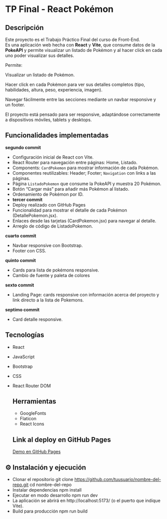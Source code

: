 # TP Final - React Pokémon

## Descripción
Este proyecto es el Trabajo Práctico Final del curso de Front-End.  
Es una aplicación web hecha con **React** y **Vite**, que consume datos de la **PokeAPI** y permite visualizar un listado de Pokémon y al hacer click en cada uno poder visualizar sus detalles. 

Permite:

Visualizar un listado de Pokémon.

Hacer click en cada Pokémon para ver sus detalles completos (tipo, habilidades, altura, peso, experiencia, imagen).

Navegar fácilmente entre las secciones mediante un navbar responsive y un footer.

El proyecto está pensado para ser responsive, adaptándose correctamente a dispositivos móviles, tablets y desktops.

## Funcionalidades implementadas
  **segundo commit**
- Configuración inicial de React con Vite.
- React Router para navegación entre páginas: Home, Listado.
- Components: `CardPokemon` para mostrar información de cada Pokémon.
- Componentes reutilizables: Header; Footer; `Navigation` con links a las páginas.
- Página `ListadoPokemon` que consume la PokeAPI y muestra 20 Pokémon.
- Botón “Cargar más” para añadir más Pokémon al listado.
- Ordenamiento de Pokémon por ID.
- 
   **tercer commit**
- Deploy realizado con GitHub Pages
- Funcionalidad para mostrar el detalle de cada Pokémon (DetallePokemon.jsx).
- Enlaces desde las tarjetas (CardPokemon.jsx) para navegar al detalle.
- Arreglo de código de ListadoPokemon.

**cuarto commit**
- Navbar responsive con Bootstrap.
- Footer con CSS.

**quinto commit**
- Cards para lista de pokémons responsive.
- Cambio de fuente y paleta de colores

  
**sexto commit**

- Landing Page: cards responsive con información acerca del proyecto y link directo a la lista de Pokemons.

**septimo commit**

- Card detalle responsive.



## Tecnologías
- React
- JavaScript
- Bootstrap
- CSS
- React Router DOM

  ## Herramientas

  - GoogleFonts
  - Flaticon
  - React Icons
 


  ## Link al deploy en GitHub Pages
  [Demo en GitHub Pages](https://lesliebellando.github.io/tp-final-react-leslie-bellando/)


## ⚙️ Instalación y ejecución
  
- Clonar el repositorio
git clone https://github.com/tuusuario/nombre-del-repo.git
cd nombre-del-repo
- Instalar dependencias
npm install
- Ejecutar en modo desarrollo
npm run dev
- La aplicación se abrirá en http://localhost:5173/ (o el puerto que indique Vite).
- Build para producción
npm run build







